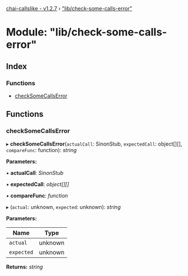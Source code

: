 [chai-callslike - v1.2.7](../README.md) › ["lib/check-some-calls-error"](_lib_check_some_calls_error_.md)

# Module: "lib/check-some-calls-error"

## Index

### Functions

* [checkSomeCallsError](_lib_check_some_calls_error_.md#checksomecallserror)

## Functions

###  checkSomeCallsError

▸ **checkSomeCallsError**(`actualCall`: SinonStub, `expectedCall`: object[][], `compareFunc`: function): *string*

**Parameters:**

▪ **actualCall**: *SinonStub*

▪ **expectedCall**: *object[][]*

▪ **compareFunc**: *function*

▸ (`actual`: unknown, `expected`: unknown): *string*

**Parameters:**

Name | Type |
------ | ------ |
`actual` | unknown |
`expected` | unknown |

**Returns:** *string*
